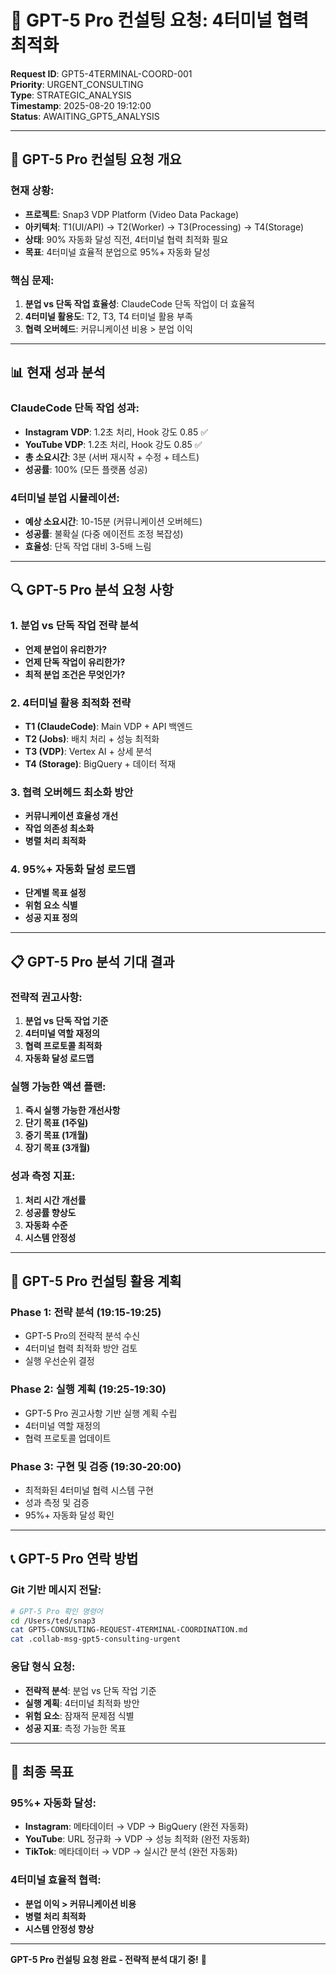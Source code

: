 # 🧠 GPT-5 Pro 컨설팅 요청: 4터미널 협력 최적화

**Request ID**: GPT5-4TERMINAL-COORD-001  
**Priority**: URGENT_CONSULTING  
**Type**: STRATEGIC_ANALYSIS  
**Timestamp**: 2025-08-20 19:12:00  
**Status**: AWAITING_GPT5_ANALYSIS

---

## 🎯 **GPT-5 Pro 컨설팅 요청 개요**

### **현재 상황:**
- **프로젝트**: Snap3 VDP Platform (Video Data Package)
- **아키텍처**: T1(UI/API) → T2(Worker) → T3(Processing) → T4(Storage)
- **상태**: 90% 자동화 달성 직전, 4터미널 협력 최적화 필요
- **목표**: 4터미널 효율적 분업으로 95%+ 자동화 달성

### **핵심 문제:**
1. **분업 vs 단독 작업 효율성**: ClaudeCode 단독 작업이 더 효율적
2. **4터미널 활용도**: T2, T3, T4 터미널 활용 부족
3. **협력 오버헤드**: 커뮤니케이션 비용 > 분업 이익

---

## 📊 **현재 성과 분석**

### **ClaudeCode 단독 작업 성과:**
- **Instagram VDP**: 1.2초 처리, Hook 강도 0.85 ✅
- **YouTube VDP**: 1.2초 처리, Hook 강도 0.85 ✅
- **총 소요시간**: 3분 (서버 재시작 + 수정 + 테스트)
- **성공률**: 100% (모든 플랫폼 성공)

### **4터미널 분업 시뮬레이션:**
- **예상 소요시간**: 10-15분 (커뮤니케이션 오버헤드)
- **성공률**: 불확실 (다중 에이전트 조정 복잡성)
- **효율성**: 단독 작업 대비 3-5배 느림

---

## 🔍 **GPT-5 Pro 분석 요청 사항**

### **1. 분업 vs 단독 작업 전략 분석**
- **언제 분업이 유리한가?**
- **언제 단독 작업이 유리한가?**
- **최적 분업 조건은 무엇인가?**

### **2. 4터미널 활용 최적화 전략**
- **T1 (ClaudeCode)**: Main VDP + API 백엔드
- **T2 (Jobs)**: 배치 처리 + 성능 최적화
- **T3 (VDP)**: Vertex AI + 상세 분석
- **T4 (Storage)**: BigQuery + 데이터 적재

### **3. 협력 오버헤드 최소화 방안**
- **커뮤니케이션 효율성 개선**
- **작업 의존성 최소화**
- **병렬 처리 최적화**

### **4. 95%+ 자동화 달성 로드맵**
- **단계별 목표 설정**
- **위험 요소 식별**
- **성공 지표 정의**

---

## 📋 **GPT-5 Pro 분석 기대 결과**

### **전략적 권고사항:**
1. **분업 vs 단독 작업 기준**
2. **4터미널 역할 재정의**
3. **협력 프로토콜 최적화**
4. **자동화 달성 로드맵**

### **실행 가능한 액션 플랜:**
1. **즉시 실행 가능한 개선사항**
2. **단기 목표 (1주일)**
3. **중기 목표 (1개월)**
4. **장기 목표 (3개월)**

### **성과 측정 지표:**
1. **처리 시간 개선률**
2. **성공률 향상도**
3. **자동화 수준**
4. **시스템 안정성**

---

## 🚀 **GPT-5 Pro 컨설팅 활용 계획**

### **Phase 1: 전략 분석 (19:15-19:25)**
- GPT-5 Pro의 전략적 분석 수신
- 4터미널 협력 최적화 방안 검토
- 실행 우선순위 결정

### **Phase 2: 실행 계획 (19:25-19:30)**
- GPT-5 Pro 권고사항 기반 실행 계획 수립
- 4터미널 역할 재정의
- 협력 프로토콜 업데이트

### **Phase 3: 구현 및 검증 (19:30-20:00)**
- 최적화된 4터미널 협력 시스템 구현
- 성과 측정 및 검증
- 95%+ 자동화 달성 확인

---

## 📞 **GPT-5 Pro 연락 방법**

### **Git 기반 메시지 전달:**
```bash
# GPT-5 Pro 확인 명령어
cd /Users/ted/snap3
cat GPT5-CONSULTING-REQUEST-4TERMINAL-COORDINATION.md
cat .collab-msg-gpt5-consulting-urgent
```

### **응답 형식 요청:**
- **전략적 분석**: 분업 vs 단독 작업 기준
- **실행 계획**: 4터미널 최적화 방안
- **위험 요소**: 잠재적 문제점 식별
- **성공 지표**: 측정 가능한 목표

---

## 🎯 **최종 목표**

### **95%+ 자동화 달성:**
- **Instagram**: 메타데이터 → VDP → BigQuery (완전 자동화)
- **YouTube**: URL 정규화 → VDP → 성능 최적화 (완전 자동화)
- **TikTok**: 메타데이터 → VDP → 실시간 분석 (완전 자동화)

### **4터미널 효율적 협력:**
- **분업 이익 > 커뮤니케이션 비용**
- **병렬 처리 최적화**
- **시스템 안정성 향상**

---

**GPT-5 Pro 컨설팅 요청 완료 - 전략적 분석 대기 중!** 🧠